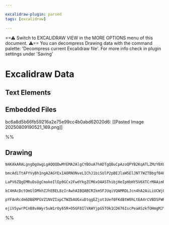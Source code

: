 ```yaml
---

excalidraw-plugin: parsed
tags: [excalidraw]

---
```

==⚠  Switch to EXCALIDRAW VIEW in the MORE OPTIONS menu of this document. ⚠== You can decompress Drawing data with the command palette: 'Decompress current Excalidraw file'. For more info check in plugin settings under 'Saving'


# Excalidraw Data

## Text Elements
## Embedded Files
bc6a8d5b66fb59216a2e75e99cc4b0abd62020d6: [[Pasted Image 20250809190521_169.png]]

%%
## Drawing
```compressed-json
N4KAkARALgngDgUwgLgAQQQDwMYEMA2AlgCYBOuA7hADTgQBuCpAzoQPYB2KqATLZMzYBXUtiRoIACyhQ4zZAHoFAc0JRJQgEYA6bGwC2CgF7N6hbEcK4OCtptbErHALRY8RMpWdx8Q1TdIEfARcZgRmBShcZQUebQBGABZtAAYaOiCEfQQOKGZuAG1wMFAwMogSbghnFIAtfQArAE4hNgB5WoBBKAQAaQBRBAAzfABrOHj0sshYRCrCfWikfnLM

bmcAdiTtAFYVyBh1ngA2AGYExIAORNONveLIChJ1biSUlP2pBEJlaW5ElJNT7WZTBbgfB4QZhQUhsUYIADCbHwbFIVRh1mYcFwgVyU3Kmlw2FGylhQg4xCRKLREgxHCxOJyUHxkCGhHw+AAyrAwRJBB4WVCYXCEAB1Z6Sbh8SHQ2Hw7kwXnofmVT5k34ccL5NDxT5sbHYNSHHXvT6k4RwACSxG1qAKAF1PkNyNlrdwOEIOZ9CBSsFVcGk1cIKZrm

LaPV6ZQgEMRuDsUgCmokeIlEp9GCx2FwdYkgZCM6xOAA5ThibjHeIpHbHY5V6XTCrMAAimR6sbQQwIYU+mmDxH6wWyuXDnvwnyEcGIuDbrzuiQ2tx28SaPBSp0+RA4o3do43bGJMe4nfw3ZlUSgQltEEQFJ9ykFbOCbokmmwx1wl2IO00NaGmh2K7xO+PAIHcCBNE02DYIkmgpLgmjEMcq6rohgrMO44h2g8YC6th8QPI6kLYLCcA7hyxQAL7gIR

kC4HAcDctOmGlDMkhZJhEBEL8zIrAwhAIBQABCRIkmSFJUqiVQAMRDLJcn4hA2AiLiUCWj0+jcnKiLIpJEhSfECAGQZClKaQKlqVkwnEua5KUjpNLoHSDIqSZylMhZ+gAGLslyPIcSqsa8aZ5nqZpIrisQLxoPWkDBe5oXCvKflVAFrlmfFWQAErCBqWqvEFbm5B5bQGkarymsUimFap6meZwUCebg+jssaqD3OUcVFbV9WcoQRiYauBXpV1WQAC

pYFAnRcdm6DBEMPGVZ1NVZIxpCTWZbAUGxuDtqgEZjot1Uef0FKdBtW0hLtEA4rCVBDSFWRnbdo3wBxYmBZV6GwhyAAa5bxBsvFfci+AAJr/PElzaJcS7Vjw7WQEYbAGNwLGQPQBBCJh+FlBR90Zfo2W2aGV7vQppIkL1/VShC5QU8Q3IIKRaAIxA9MALJsMQCAnfBwS7cep506QJASQ5aMQIJyJXaQyiEgAFDwAPULwyuq4DqApLsACUgqZQgyi

ejiVSywrPCnB8vAWyr5uW1rOy65R+O5GF8IlVAWYjpG5TOk1CD676IscPeaASzkfOHmgMJY582BEMzqDRwgnwcH73BJ3qQhQJumFJ07lV2A0CDYHknKp3AnPc7zmj80eXbJ5VRIe4wo3I/gqOQrM/mZCXWaCkp0IGC9cxoPte4HgL9dOrCGk9x7nB1yeDcNvgoSTb3Ldt2R+CUeAeN0I+4So1RFFAA==
```
%%